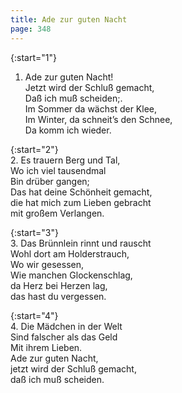 ```yaml
---
title: Ade zur guten Nacht
page: 348
---  
```


{:start="1"}  
1. Ade zur guten Nacht!  
Jetzt wird der Schluß gemacht,  
Daß ich muß scheiden;.  
Im Sommer da wächst der Klee,  
Im Winter, da schneit’s den Schnee,  
Da komm ich wieder.  


{:start="2"}  
2. Es trauern Berg und Tal,  
Wo ich viel tausendmal  
Bin drüber gangen;  
Das hat deine Schönheit gemacht,  
die hat mich zum Lieben gebracht  
mit großem Verlangen.  

{:start="3"}  
3. Das Brünnlein rinnt und rauscht  
Wohl dort am Holderstrauch,  
Wo wir gesessen,  
Wie manchen Glockenschlag,  
da Herz bei Herzen lag,  
das hast du vergessen.  

{:start="4"}  
4. Die Mädchen in der Welt  
Sind falscher als das Geld  
Mit ihrem Lieben.  
Ade zur guten Nacht,  
jetzt wird der Schluß gemacht,  
daß ich muß scheiden.  